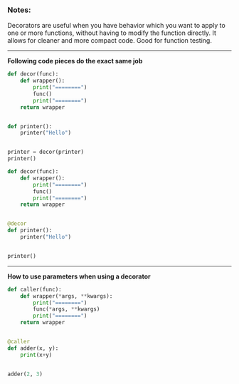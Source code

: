 ### Notes:
Decorators are useful when you have behavior which you want to apply to one or more functions, without having to modify the function directly. It allows for cleaner and more compact code. Good for function testing.

---
**Following code pieces do the exact same job**
```python
def decor(func):
    def wrapper():
        print("========")
        func()
        print("========")
    return wrapper


def printer():
	printer("Hello")


printer = decor(printer)
printer()
```

```python
def decor(func):
    def wrapper():
        print("========")
        func()
        print("========")
    return wrapper


@decor
def printer():
	printer("Hello")


printer()
```
---
**How to use parameters when using a decorator**
```python
def caller(func):
	def wrapper(*args, **kwargs):
		print("========")
		func(*args, **kwargs)
		print("========")
	return wrapper


@caller
def adder(x, y):
	print(x+y)


adder(2, 3)
```
